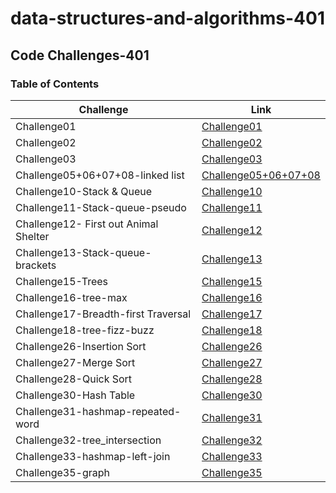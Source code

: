# data-structures-and-algorithms-401

## Code Challenges-401

### Table of Contents

| Challenge      |   Link  |
| ----------- | ------------|
| Challenge01    |[Challenge01](challenge1/README.md)        |
| Challenge02   | [Challenge02](challenge2/README.md)        |
| Challenge03   | [Challenge03](challenge3/README.md)        |
| Challenge05+06+07+08-linked list   | [Challenge05+06+07+08](challenge5+6+7/lib)        |
| Challenge10-Stack & Queue   | [Challenge10](challenge5+6+7/lib) |
| Challenge11-Stack-queue-pseudo   | [Challenge11](challenge5+6+7/lib) |
| Challenge12- First out Animal Shelter   | [Challenge12](challenge12) |
| Challenge13-Stack-queue-brackets   | [Challenge13](challenge5+6+7/lib) |
| Challenge15-Trees   | [Challenge15](challenge15) |
| Challenge16-tree-max   | [Challenge16](challenge15) |
| Challenge17-Breadth-first Traversal   | [Challenge17](challenge15) |
| Challenge18-tree-fizz-buzz   | [Challenge18](challenge15) |
| Challenge26-Insertion Sort   | [Challenge26](challenge26-insertionSort/BLOG.md) |
| Challenge27-Merge Sort   | [Challenge27](challenge27/BlOG.md) |
| Challenge28-Quick Sort   | [Challenge28](challenge28/README.md) |
| Challenge30-Hash Table   | [Challenge30](challenge30) |
| Challenge31-hashmap-repeated-word   | [Challenge31](challenge30) |
| Challenge32-tree_intersection   | [Challenge32](challenge30) |
| Challenge33-hashmap-left-join  | [Challenge33](challenge30) |
| Challenge35-graph  | [Challenge35](challenge35) |



